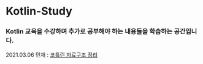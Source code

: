 # Kotlin-Study

### Kotlin 교육을 수강하며 추가로 공부해야 하는 내용들을 학습하는 공간입니다. 

2021.03.06 민재 : [코틀린 자료구조 정리](https://zeratulspc.tistory.com/entry/%EC%BD%94%ED%8B%80%EB%A6%B0-%EC%9E%90%EB%A3%8C%EA%B5%AC%EC%A1%B0-%EA%B3%B5%EB%B6%80)
